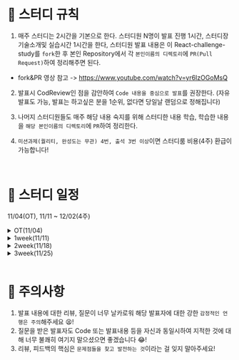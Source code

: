 # 📢 스터디 규칙
1. 매주 스터디는 2시간을 기본으로 한다. 스터디원 N명이 발표 진행 1시간, 스터디장 기술소개및 실습시간 1시간을 한다, 스터디원 발표 내용은 이 React-challenge-study를 `fork`한 후 본인 Repository에서 각 `본인이름의 디렉토리`에 `PR(Pull Request)`하여 정리해주면 된다.
* fork&PR 영상 참고 -> https://www.youtube.com/watch?v=yr6IzOGoMsQ

2. 발표시 CodReview인 점을 감안하여 `Code 내용을 중심으로 발표`를 권장한다. (자유발표도 가능, 발표는 하고싶은 분을 1순위, 없다면 당일날 랜덤으로 정해집니다)

3. 나머지 스터디원들도 매주 해당 내용 숙지를 위해 스터디한 내용 학습, 학습한 내용을 `해당 본인이름의 디렉토리`에 `PR`하여 정리한다.

4. `미션과제(퀄리티, 완성도는 무관) 4번, 출석 3번 이상`이면 스터디룸 비용(4주) 환급이 가능합니다!

<br>

# 📅 스터디 일정
11/04(OT), 11/11 ~ 12/02(4주)

<details>
<summary>OT(11/04)</summary>
<div markdown="1">

* 아이스브레이킹 시간(자기 소개 등등..)
* 스터디 취지, 방향, 구성 방식 설명
* 미션 과제 소개
```
1) 사용 툴 설치및 이해하기
 * VSC(추천-플러그인 설치) 
 * IntelliJ(얼티메이트 버전 추천-플러그인 설치)
 * MySQL8.0, DB 접속 HediSQL or workbench
 * e2e 테스트용 postman
 * git/github

2) 해당 레포지토리 fork & PR 해보기

3) Setting 환경 -> REST API springBoot + JPA + MySQL
  * SpringBoot REST API CRUD 기능 postman으로 확인

4) REST API Enttiy는 자기가 좋아하는 도메인으로 ex. Blog(entity)
name, content, createdAt, modifiedAt 필드 구현 

5) react 관련 강의 추천목록 감상 (노션정리 참조)
```
* 환경셋팅 - https://www.notion.so/Tool-bb4d80cb1a094696b8ff27f4cd52bb00?pvs=4
* 노션정리 - https://www.notion.so/c04c35eb80be489d8c2d2c6018ed1d3c?pvs=4

</div>
</details>

<details>
<summary>1week(11/11)</summary>
<div markdown="1">

* 리액트 - WS 외 필요한 웹 구동 서버 도식도 설명
* 리액트에 필요한 모던자바스트립트(ES6) 설명
* 브라우저 동작 원리 -> SPA 라이브러이의 VDOM(Virtual DOM)
* 리액트의 JSX 문법 정리
* 리액트 Vite 프로젝트
  - port 고정 설정
  - Strict Mode 삭제
  - SpringBoot GET API 연동 return 내 코드 랜더링 확인 -> map 사용
* CORS 연동 - 서버단에서 설정 

미션
```
1) GET List API 연동 인증

2) 모던 자바스크립트 -> 예시 내용 이해해보기 // 공유한 `기본 자바스크립트 정리` 노션 정리 참조

3) 리액트 나머지 CRUD 내용 본인 프로젝트에 적용해보기
=> 참고 영상 : https://www.youtube.com/watch?v=hHRLN9j1kqI

4) 간단하게 오늘 배운 내용 정리하기
```
* 기본자바스크립트 정리 - https://www.notion.so/bffd371d38894f1e91fa91ea1a4728bc?pvs=4
* 노션정리 - https://www.notion.so/1week-37f14aaa17e6460e87416f8095024789?pvs=4


</div>
</details>

</details>

<details>
<summary>2week(11/18)</summary>
<div markdown="1">

* bootstrap 디자인 설정 -> 간단한 컴포넌트 사용 ex. button, table
* springboot 내 controller단 CORS 설정 설명
* Component 설계 -> App.jsx의 return 문 내부는 component로 정리
  * List component 제작
  * props vs state
* axios 통신 Service 파일로 이관
* React Hooks - useState(), useEffect() 설명
* JSX 내 function event Handling 유의사항
* React Router 로 component path 기입

미션
```
* 3주차 본인 도메인에 맞는 CRUD 최소기능 만들어오기 
참고) https://www.youtube.com/watch?v=hHRLN9j1kqI
```
* 노션정리 - https://www.notion.so/2week-ae81a4f7157444f2a677c447fa8ec9de?pvs=4


</div>
</details>

<details>
<summary>3week(11/25)</summary>
<div markdown="1">

* axios 인스턴스 모듈화 정리 -> Service 파일로 구성
* Component 설계 -> Route 로 정리
  * 패키지 구성  
* React Hooks - useState(), useEffect() 외 router hooks 설명
  * useParams()
  * useNavigate()  
* 그외
  * 유효성 검사 input function
  * Date 타입 포멧 function 
* React Tools 프로그램 소개

미션
```
* 서버 인증인가 security ->  jwt 필터 스터디해오기
```
* security 인증인가 & jwt 자료
  * https://velog.io/@mooh2jj/Security-인증인가처리
  * https://velog.io/@mooh2jj/SpringBoot-JWT-인증인가처리
* 노션정리 - https://www.notion.so/3week-498ed09fc0534fa5b2d17148b1f0e910?pvs=4


</div>
</details>

<br>


# 🎃 주의사항

1. 발표 내용에 대한 리뷰, 질문이 너무 날카로워 해당 발표자에 대한 강한 `감정적인 언행은 주의`해주세요 😫!
2. 질문을 받은 발표자도 Code 또는 발표내용 등을 자신과 동일시하여 지적한 것에 대해 너무 불쾌히 여기지 말으셨으면 좋겠습니다 😂!
3. 리뷰, 피드백의 핵심은 `문제점들을 찾고 발전하는 것`이라는 걸 잊지 말아주세요!

